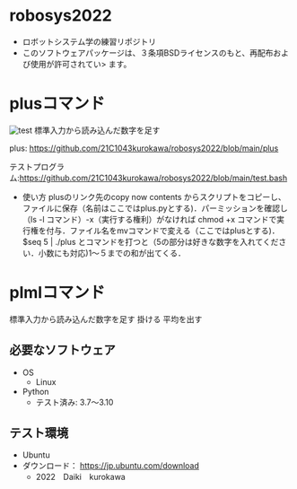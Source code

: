 # robosys2022
* ロボットシステム学の練習リポジトリ
* このソフトウェアパッケージは、３条項BSDライセンスのもと、再配布および使用が許可されてい>    ます。
# plusコマンド
![test](https://github.com/21C1043kurokawa/robosys2022/actions/workflows/test.yml/badge.svg)
標準入力から読み込んだ数字を足す  

plus: https://github.com/21C1043kurokawa/robosys2022/blob/main/plus

テストプログラム:https://github.com/21C1043kurokawa/robosys2022/blob/main/test.bash


* 使い方
plusのリンク先のcopy now contents からスクリプトをコピーし、ファイルに保存（名前はここではplus.pyとする)．パーミッションを確認し（ls -l コマンド）-x（実行する権利）がなければ
chmod +x コマンドで実行権を付与．ファイル名をmvコマンドで変える（ここではplusとする)．
$seq 5 | ./plus
とコマンドを打つと（5の部分は好きな数字を入れてください．小数にも対応)1～５までの和が出てくる．

# plmlコマンド
標準入力から読み込んだ数字を足す 掛ける 平均を出す

## 必要なソフトウェア
* OS
  * Linux
* Python
  * テスト済み: 3.7〜3.10

## テスト環境
* Ubuntu 
 * ダウンロード： https://jp.ubuntu.com/download  
   * 2022　Daiki　kurokawa
